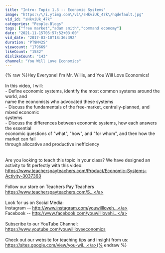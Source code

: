 ```yaml
---
title: "Intro: Topic 1.3 -- Economic Systems"
image: "https:\/\/i.ytimg.com\/vi\/sHkviUk_47k\/hqdefault.jpg"
vid_id: "sHkviUk_47k"
categories: "People-Blogs"
tags: ["free market","adam smith","command economy"]
date: "2021-11-15T05:57:52+03:00"
vid_date: "2017-03-10T18:36:39Z"
duration: "PT9M42S"
viewcount: "179669"
likeCount: "1582"
dislikeCount: "143"
channel: "You Will Love Economics"
---
```

{% raw %}Hey Everyone!  I'm Mr. Willis, and You Will Love Economics!<br /><br />In this video, I will:<br />     - Define economic systems, identify the most common systems around the world, and <br />       name the economists who advocated these systems<br />     - Discuss the fundamentals of the free-market, centrally-planned, and mixed economic <br />       systems<br />     - Discuss the differences between economic systems, how each answers the essential <br />       economic questions of &quot;what&quot;, &quot;how&quot;, and &quot;for whom&quot;, and then how the market can fail <br />       through allocative and productive inefficiency<br /><br /><br />Are you looking to teach this topic in your class?  We have designed an activity to fit perfectly with this video: <br /><a rel="nofollow" target="blank" href="https://www.teacherspayteachers.com/Product/Economic-Systems-Activity-3037363">https://www.teacherspayteachers.com/Product/Economic-Systems-Activity-3037363</a><br /><br />Follow our store on Teachers Pay Teachers<br /><a rel="nofollow" target="blank" href="https://www.teacherspayteachers.com/S...">https://www.teacherspayteachers.com/S...</a><br /><br />Look for us on Social Media:<br />Instagram -- <a rel="nofollow" target="blank" href="http://www.instagram.com/youwillloveh...">http://www.instagram.com/youwillloveh...</a><br />Facebook -- <a rel="nofollow" target="blank" href="http://www.facebook.com/youwilllovehi...">http://www.facebook.com/youwilllovehi...</a><br /><br />Subscribe to our YouTube Channel:<br /><a rel="nofollow" target="blank" href="https://www.youtube.com/youwillloveeconomics">https://www.youtube.com/youwillloveeconomics</a><br /><br />Check out our website for teaching tips and insight from us: <a rel="nofollow" target="blank" href="https://sites.google.com/view/you-wil...">https://sites.google.com/view/you-wil...</a>{% endraw %}
